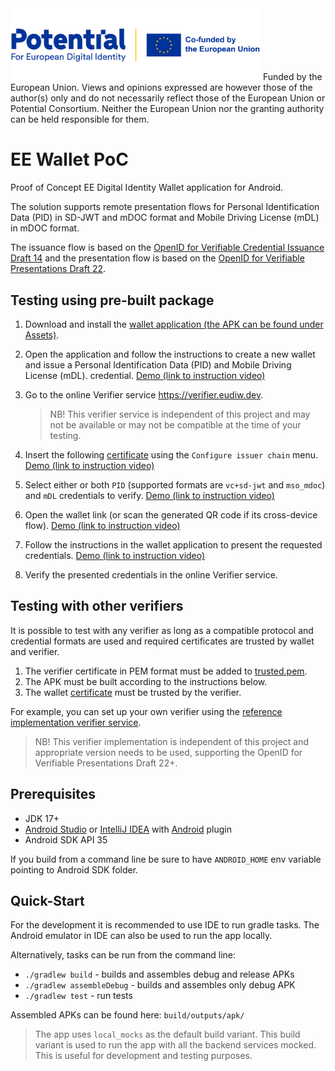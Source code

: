 <img src="app/src/main/assets/potential_logo.png" alt="Potential. For European Digital Identity. Co-funded by the European Union."  style="width: 400px;"/>
Funded by the European Union. Views and opinions expressed are however those of the author(s) only and do not 
necessarily reflect those of the European Union or Potential Consortium. Neither the European Union nor the granting 
authority can be held responsible for them.

# EE Wallet PoC

Proof of Concept EE Digital Identity Wallet application for Android.

The solution supports remote presentation flows for Personal Identification Data (PID) in SD-JWT and mDOC format and
Mobile Driving License (mDL) in mDOC format.

The issuance flow is based on
the [OpenID for Verifiable Credential Issuance Draft 14](https://openid.net/specs/openid-4-verifiable-credential-issuance-1_0-14.html)
and the presentation flow is based on the
[OpenID for Verifiable Presentations Draft 22](https://openid.net/specs/openid-4-verifiable-presentations-1_0-22.html).

## Testing using pre-built package

1. Download and install
   the [wallet application (the APK can be found under Assets)](https://github.com/open-eid/eudi-wallet-poc/releases).
2. Open the application and follow the instructions to create a new wallet and issue a Personal Identification Data
   (PID) and Mobile Driving License (mDL).
   credential. [Demo (link to instruction video)](https://github.com/user-attachments/assets/2ad34855-f81b-4595-8bc2-ed438670835e)
3. Go to the online Verifier service https://verifier.eudiw.dev.
   
   > NB! This verifier service is independent of this project and may not be available or may not be compatible at the
   time of your testing.
4. Insert the following [certificate](app/src/main/assets/iaca_root.cer.pem) using the `Configure issuer chain`
   menu. [Demo (link to instruction video)](https://github.com/user-attachments/assets/2e0a8cf7-c951-4bd0-8a83-05fc5fce8962)
5. Select either or both `PID` (supported formats are `vc+sd-jwt` and `mso_mdoc`) and `mDL` credentials to
   verify. [Demo (link to instruction video)](https://github.com/user-attachments/assets/7e757d80-ee34-47e8-9435-db4cdbe86056)
6. Open the wallet link (or scan the generated QR code if its cross-device
   flow). [Demo (link to instruction video)](https://github.com/user-attachments/assets/70bf9f31-11c2-4342-8e44-55ec099af6c9)
7. Follow the instructions in the wallet application to present the requested
   credentials. [Demo (link to instruction video)](https://github.com/user-attachments/assets/f7183cd5-667d-42ac-a69d-bb20ec3bd080)
8. Verify the presented credentials in the online Verifier service.

## Testing with other verifiers

It is possible to test with any verifier as long as a compatible protocol and credential formats are used and required
certificates are trusted by wallet and verifier.

1. The verifier certificate in PEM format must be added to [trusted.pem](/app/src/main/res/raw/trusted.pem).
2. The APK must be built according to the instructions below.
3. The wallet [certificate](app/src/main/assets/iaca_root.cer.pem) must be trusted by the verifier.

For example, you can set up your own verifier using the
[reference implementation verifier service](https://github.com/eu-digital-identity-wallet/eudi-srv-web-verifier-endpoint-23220-4-kt?tab=readme-ov-file#run-all-verifier-components-together).

> NB! This verifier implementation is independent of this project and appropriate version needs to be used, supporting
> the OpenID for Verifiable Presentations Draft 22+.

## Prerequisites

* JDK 17+
* [Android Studio](https://developer.android.com/studio) or [IntelliJ IDEA](https://www.jetbrains.com/idea) with
  [Android](https://plugins.jetbrains.com/plugin/22989-android) plugin
* Android SDK API 35

If you build from a command line be sure to have `ANDROID_HOME` env variable pointing to Android SDK folder.

## Quick-Start

For the development it is recommended to use IDE to run gradle tasks. The Android emulator in IDE can also be used to
run the app locally.

Alternatively, tasks can be run from the command line:

* `./gradlew build` - builds and assembles debug and release APKs
* `./gradlew assembleDebug` - builds and assembles only debug APK
* `./gradlew test` - run tests

Assembled APKs can be found here: `build/outputs/apk/`

> The app uses `local_mocks` as the default build variant. This build variant is used to run the app with all the
> backend services mocked. This is useful for development and testing purposes.
